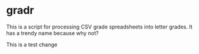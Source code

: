 # gradr

This is a script for processing CSV grade spreadsheets into letter grades.
It has a trendy name because why not?

This is a test change
